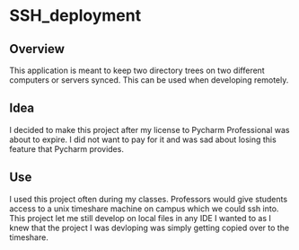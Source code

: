 # SSH_deployment

## Overview

This application is meant to keep two directory trees on two different computers or servers synced. This can be used when developing remotely.

## Idea

I decided to make this project after my license to Pycharm Professional was about to expire. I did not want to pay for it and was sad about losing this feature that Pycharm provides.

## Use

I used this project often during my classes. Professors would give students access to a unix timeshare machine on campus which we could ssh into. This project let me still develop on local files in any IDE I wanted to as I knew that the project I was devloping was simply getting copied over to the timeshare.
